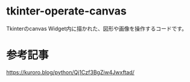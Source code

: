 # tkinter-operate-canvas
Tkinterのcanvas Widget内に描かれた、図形や画像を操作するコードです。

# 参考記事

https://kuroro.blog/python/Qj1Czf3BgZiw4Jwxftad/
